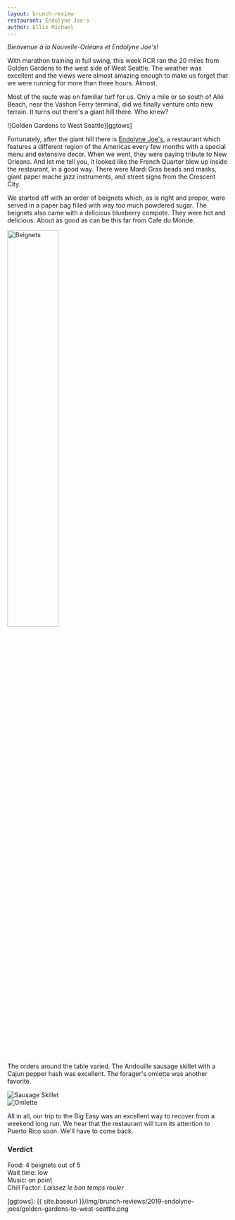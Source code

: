 ```yaml
---
layout: brunch-review
restaurant: Endolyne Joe's
author: Ellis Michael
---
```



*Bienvenue à la Nouvelle-Orléans et Endolyne Joe's!*

With marathon training in full swing, this week RCR ran the 20 miles from Golden
Gardens to the west side of West Seattle. The weather was excellent and the
views were almost amazing enough to make us forget that we were running for more
than three hours. Almost.

Most of the route was on familiar turf for us. Only a mile or so south of Alki
Beach, near the Vashon Ferry terminal, did we finally venture onto new terrain. It turns out there's a giant hill
there. Who knew?

![Golden Gardens to West Seattle][ggtows]

Fortunately, after the giant hill there is [Endolyne Joe's][endolynejoes], a
restaurant which features a different region of the Americas every few months
with a special menu and extensive decor. When we went, they were paying tribute
to New Orleans. And let me tell you, it looked like the French Quarter blew up
inside the restaurant, in a good way. There were Mardi Gras beads and masks,
giant paper mache jazz instruments, and street signs from the Crescent City.

We started off with an order of beignets which, as is right and proper, were
served in a paper bag filled with way too much powdered sugar. The beignets also
came with a delicious blueberry compote. They were hot and delicious. About as
good as can be this far from Cafe du Monde.

<div class="row">
  <img src="{{ site.baseurl }}/img/brunch-reviews/2019-endolyne-joes/beignets.avif" alt="Beignets" width="48%">
</div>

The orders around the table varied. The Andouille sausage skillet with a Cajun
pepper hash was excellent. The forager's omlette was another favorite.

<div class="row">
  <div class="col">
    <img src="{{ site.baseurl }}/img/brunch-reviews/2019-endolyne-joes/sausage-skillet.avif" alt="Sausage Skillet">
  </div>
  <div class="col">
    <img src="{{ site.baseurl }}/img/brunch-reviews/2019-endolyne-joes/omlette.avif" alt="Omlette">
  </div>
</div>

All in all, our trip to the Big Easy was an excellent way to recover from a
weekend long run. We hear that the restaurant will turn its attention to Puerto
Rico soon. We'll have to come back.


### Verdict

Food: 4 beignets out of 5  
Wait time: low  
Music: on point  
Chill Factor: *Laissez le bon temps rouler*


[endolynejoes]: https://endolynejoes.com/
[ggtows]: {{ site.baseurl }}/img/brunch-reviews/2019-endolyne-joes/golden-gardens-to-west-seattle.png
